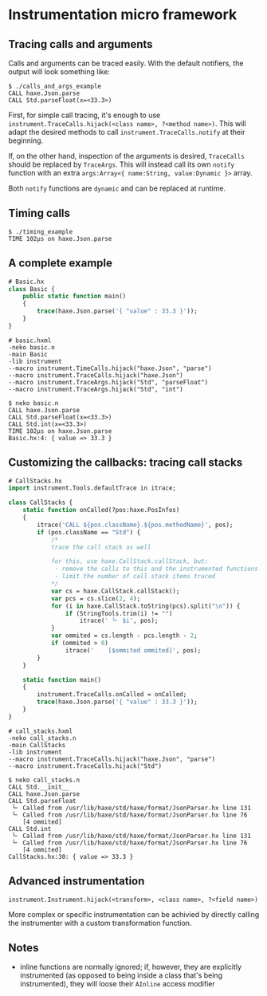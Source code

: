 # Instrumentation micro framework

## Tracing calls and arguments

Calls and arguments can be traced easily.  With the default notifiers, the output will look something like:

```
$ ./calls_and_args_example
CALL haxe.Json.parse
CALL Std.parseFloat(x=<33.3>)
```

First, for simple call tracing, it's enough to use `instrument.TraceCalls.hijack(<class name>, ?<method name>)`.
This will adapt the desired methods to call `instrument.TraceCalls.notify` at their beginning.

If, on the other hand, inspection of the arguments is desired, `TraceCalls` should be replaced by `TraceArgs`.
This will instead call its own `notify` function with an extra `args:Array<{ name:String, value:Dynamic }>` array.

Both `notify` functions are `dynamic` and can be replaced at runtime.

## Timing calls

```
$ ./timing_example
TIME 102μs on haxe.Json.parse
```

## A complete example

```haxe
# Basic.hx
class Basic {
	public static function main()
	{
		trace(haxe.Json.parse('{ "value" : 33.3 }'));
	}
}
```

```hxml
# basic.hxml
-neko basic.n
-main Basic
-lib instrument
--macro instrument.TimeCalls.hijack("haxe.Json", "parse")
--macro instrument.TraceCalls.hijack("haxe.Json")
--macro instrument.TraceArgs.hijack("Std", "parseFloat")
--macro instrument.TraceArgs.hijack("Std", "int")
```

```
$ neko basic.n
CALL haxe.Json.parse
CALL Std.parseFloat(x=<33.3>)
CALL Std.int(x=<33.3>)
TIME 102μs on haxe.Json.parse
Basic.hx:4: { value => 33.3 }
```

## Customizing the callbacks: tracing call stacks

```haxe
# CallStacks.hx
import instrument.Tools.defaultTrace in itrace;

class CallStacks {
	static function onCalled(?pos:haxe.PosInfos)
	{
		itrace('CALL ${pos.className}.${pos.methodName}', pos);
		if (pos.className == "Std") {
			/*
			trace the call stack as well

			for this, use haxe.CallStack.callStack, but:
			 - remove the calls to this and the instrumented functions
			 - limit the number of call stack items traced
			*/
			var cs = haxe.CallStack.callStack();
			var pcs = cs.slice(2, 4);
			for (i in haxe.CallStack.toString(pcs).split("\n")) {
				if (StringTools.trim(i) != "")
					itrace(' └╴ $i', pos);
			}
			var ommited = cs.length - pcs.length - 2;
			if (ommited > 0)
				itrace('    [$ommited ommited]', pos);
		}
	}

	static function main()
	{
		instrument.TraceCalls.onCalled = onCalled;
		trace(haxe.Json.parse('{ "value" : 33.3 }'));
	}
}
```

```hxml
# call_stacks.hxml
-neko call_stacks.n
-main CallStacks
-lib instrument
--macro instrument.TraceCalls.hijack("haxe.Json", "parse")
--macro instrument.TraceCalls.hijack("Std")
```

```
$ neko call_stacks.n
CALL Std.__init__
CALL haxe.Json.parse
CALL Std.parseFloat
 └╴ Called from /usr/lib/haxe/std/haxe/format/JsonParser.hx line 131
 └╴ Called from /usr/lib/haxe/std/haxe/format/JsonParser.hx line 76
    [4 ommited]
CALL Std.int
 └╴ Called from /usr/lib/haxe/std/haxe/format/JsonParser.hx line 131
 └╴ Called from /usr/lib/haxe/std/haxe/format/JsonParser.hx line 76
    [4 ommited]
CallStacks.hx:30: { value => 33.3 }
```

## Advanced instrumentation

`instrument.Instrument.hijack(<transform>, <class name>, ?<field name>)`

More complex or specific instrumentation can be achivied by directly calling
the instrumenter with a custom transformation function.

## Notes

 - inline functions are normally ignored; if, however, they are explicitly
   instrumented (as opposed to being inside a class that's being instrumented),
   they will loose their `AInline` access modifier

